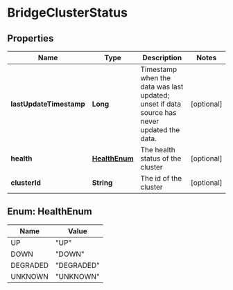 # BridgeClusterStatus

## Properties
Name | Type | Description | Notes
------------ | ------------- | ------------- | -------------
**lastUpdateTimestamp** | **Long** | Timestamp when the data was last updated; unset if data source has never updated the data. |  [optional]
**health** | [**HealthEnum**](#HealthEnum) | The health status of the cluster |  [optional]
**clusterId** | **String** | The id of the cluster |  [optional]

<a name="HealthEnum"></a>
## Enum: HealthEnum
Name | Value
---- | -----
UP | &quot;UP&quot;
DOWN | &quot;DOWN&quot;
DEGRADED | &quot;DEGRADED&quot;
UNKNOWN | &quot;UNKNOWN&quot;

